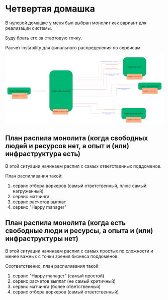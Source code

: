 # Четвертая домашка

В нулевой домашке у меня был выбран монолит как вариант для реализации системы.

Буду брать его за стартовую точку.

Расчет instability для финального распределения по сервисам

![Services instability](Services_instability.jpg)

## План распила монолита (когда свободных людей и ресурсов нет, а опыт и (или) инфраструктура есть)

В этой ситуации начинаем распил с самых ответственных поддоменов.

План распиливания такой:
1. сервис отбора воркеров (самый ответственный, плюс самый нагруженный)
2. сервис матчинга
3. сервис расчетов выплат
4. сервис "Happy manager"

## План распила монолита (когда есть свободные люди и ресурсы, а опыта и (или) инфраструктуры нет)

В этой ситуации начинаем распил с самых простых по сложности и менее важных с точки зрения бизнеса поддоменов.

Соответственно, план распиливания такой:
1. сервис "Happy manager" (самый простой)
2. сервис расчетов выплат (не самый критичный)
3. сервис матчинга (более ответственный)
4. сервис отбора воркеров (самый ответственный)
